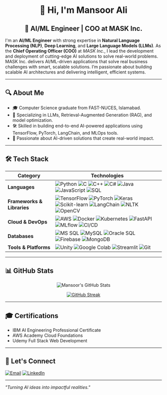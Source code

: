 <div align="center">

# 👋 Hi, I'm Mansoor Ali

## 🚀 AI/ML Engineer | COO at MASK Inc.

</div>

I'm an **AI/ML Engineer** with strong expertise in **Natural Language Processing (NLP)**, **Deep Learning**, and **Large Language Models (LLMs)**. As the **Chief Operating Officer (COO)** at *MASK Inc.*, I lead the development and deployment of cutting-edge AI solutions to solve real-world problems. MASK Inc. delivers AI/ML-driven applications that solve real business challenges with smart, scalable solutions. I’m passionate about building scalable AI architectures and delivering intelligent, efficient systems.

---

## 🔍 About Me

* 🎓 Computer Science graduate from FAST-NUCES, Islamabad.
* 🤖 Specializing in LLMs, Retrieval-Augmented Generation (RAG), and model optimization.
* 🛠️ Skilled in building end-to-end AI-powered applications using TensorFlow, PyTorch, LangChain, and MLOps tools.
* 💬 Passionate about AI-driven solutions that create real-world impact.

---

## 🛠️ Tech Stack

| Category                   | Technologies                                                                                                                                                                                                                                                                                                                                                                                                                                                                                                                                                                                                                                 |
| -------------------------- | -------------------------------------------------------------------------------------------------------------------------------------------------------------------------------------------------------------------------------------------------------------------------------------------------------------------------------------------------------------------------------------------------------------------------------------------------------------------------------------------------------------------------------------------------------------------------------------------------------------------------------------------- |
| **Languages**              | ![Python](https://img.shields.io/badge/-Python-3776AB?logo=python\&logoColor=white) ![C](https://img.shields.io/badge/-C-A8B9CC?logo=c\&logoColor=white) ![C++](https://img.shields.io/badge/-C++-00599C?logo=c%2B%2B\&logoColor=white) ![C#](https://img.shields.io/badge/-C%23-239120?logo=c-sharp\&logoColor=white) ![Java](https://img.shields.io/badge/-Java-007396?logo=java\&logoColor=white) ![JavaScript](https://img.shields.io/badge/-JavaScript-F7DF1E?logo=javascript\&logoColor=black) ![SQL](https://img.shields.io/badge/-SQL-4479A1?logo=postgresql\&logoColor=white)                                                       |
| **Frameworks & Libraries** | ![TensorFlow](https://img.shields.io/badge/-TensorFlow-FF6F00?logo=tensorflow\&logoColor=white) ![PyTorch](https://img.shields.io/badge/-PyTorch-EE4C2C?logo=pytorch\&logoColor=white) ![Keras](https://img.shields.io/badge/-Keras-D00000?logo=keras\&logoColor=white) ![Scikit-learn](https://img.shields.io/badge/-Scikit--learn-F7931E?logo=scikit-learn\&logoColor=white) ![LangChain](https://img.shields.io/badge/-LangChain-000000?logo=python\&logoColor=white) ![NLTK](https://img.shields.io/badge/-NLTK-9C27B0?logo=python\&logoColor=white) ![OpenCV](https://img.shields.io/badge/-OpenCV-5C3EE8?logo=opencv\&logoColor=white) |
| **Cloud & DevOps**         | ![AWS](https://img.shields.io/badge/-AWS-232F3E?logo=amazon-aws\&logoColor=white) ![Docker](https://img.shields.io/badge/-Docker-2496ED?logo=docker\&logoColor=white) ![Kubernetes](https://img.shields.io/badge/-Kubernetes-326CE5?logo=kubernetes\&logoColor=white) ![FastAPI](https://img.shields.io/badge/-FastAPI-009688?logo=fastapi\&logoColor=white) ![MLflow](https://img.shields.io/badge/-MLflow-0194F0?logo=mlflow\&logoColor=white) ![CI/CD](https://img.shields.io/badge/-CI%2FCD-0A0A0A?logo=githubactions\&logoColor=white)                                                                                                  |
| **Databases**              | ![MS SQL](https://img.shields.io/badge/-MS%20SQL-CC2927?logo=microsoftsqlserver\&logoColor=white) ![MySQL](https://img.shields.io/badge/-MySQL-4479A1?logo=mysql\&logoColor=white) ![Oracle SQL](https://img.shields.io/badge/-Oracle%20SQL-F80000?logo=oracle\&logoColor=white) ![Firebase](https://img.shields.io/badge/-Firebase-FFCA28?logo=firebase\&logoColor=black) ![MongoDB](https://img.shields.io/badge/-MongoDB-47A248?logo=mongodb\&logoColor=white)                                                                                                                                                                            |
| **Tools & Platforms**      | ![Unity](https://img.shields.io/badge/-Unity-000000?logo=unity\&logoColor=white) ![Google Colab](https://img.shields.io/badge/-Google%20Colab-F9AB00?logo=googlecolab\&logoColor=white) ![Streamlit](https://img.shields.io/badge/-Streamlit-FF4B4B?logo=streamlit\&logoColor=white) ![Git](https://img.shields.io/badge/-Git-F05032?logo=git\&logoColor=white)                                                                                                                                                                                                                                                                              |

---

## 📊 GitHub Stats
<div align="center">

  ![Mansoor's GitHub Stats](https://github-readme-stats.vercel.app/api?username=mansoorali22\&show_icons=true\&theme=dark)
  
</div>

<div align="center">

  [![GitHub Streak](https://github-readme-streak-stats.herokuapp.com/?user=mansoorali22&theme=dark)](https://git.io/streak-stats)

</div>

---

## 🎓 Certifications

* IBM AI Engineering Professional Certificate
* AWS Academy Cloud Foundations
* Udemy Full Stack Web Development

---

## 📢 Let's Connect

[![Email](https://img.shields.io/badge/-Email-D14836?logo=gmail\&logoColor=white)](mailto:a22.mansoor@gmail.com)  [![LinkedIn](https://img.shields.io/badge/-LinkedIn-0077B5?logo=linkedin\&logoColor=white)](https://www.linkedin.com/in/mansoor-ali-151b07229/)

---

*"Turning AI ideas into impactful realities."*

